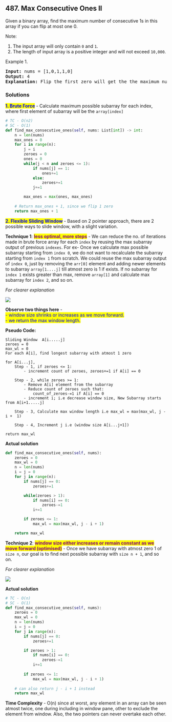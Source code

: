 ## 487.  Max Consecutive Ones II

Given a binary array, find the maximum number of consecutive 1s in this array if you can flip at most one 0.

Note:

1. The input array will only contain `0` and `1`.
2. The length of input array is a positive integer and will not exceed `10,000`.

Example 1.

<pre>
<b>Input:</b> nums = [1,0,1,1,0]
<b>Output:</b> 4
<b>Explanation:</b> Flip the first zero will get the the maximum number of consecutive 1s. After flipping, the maximum number of consecutive 1s is 4.
</pre>

### Solutions 

<mark style="color:blue;">**1. Brute Force**</mark> - Calculate maximum possible subarray for each index, where first element of subarray will be the `array[index]`

```python
# TC - O(n2)
# SC - O(1)
def find_max_consecutive_ones(self, nums: List[int]) -> int:
    n = len(nums)
    max_ones = 0
    for i in range(n):
        j = i
        zeroes = 0
        ones = 0
        while(j < n and zeroes <= 1):
            if nums[j] == 1:
                ones+=1
            else:
                zeroes+=1   
            j+=1

        max_ones = max(ones, max_ones)
      
	# Return max_ones + 1, since we flip 1 zero
    return max_ones + 1
```


<mark style="color:blue;">**2. Flexible Sliding Window**</mark> - Based on 2 pointer approach, there are 2 possible ways to slide window, with a slight variation.

**Technique 1**: <mark style="color:purple;">**less optimal, more steps**</mark> -  We can reduce the no. of iterations made in brute force array for each `index` by reusing the max subarray output of previous `indexes`. For ex- Once we calculate max possible subarray starting from `index 0`, we do not want to recalculate the subarray starting from `index 1` from scratch. We could reuse the max subarray output of `index 0`, just by removing the `arr[0]` element and adding newer elements to subarray `array[1....j]` till atmost zero is 1 if exists. If no subarray for `index 1` exists greater than max, remove `array[1]` and calculate max subarray for `index 2`, and so on. 

_For clearer explanation_

![](../../.gitbook/assets/variable\_window\_size.jpeg)

**Observe two things here** - \
<mark style="color:blue;"> - window size shrinks or increases as we move forward.</mark> \
<mark style="color:blue;">  - we return the max window length.</mark>

**Pseudo Code:**

```
Sliding Window  A[i.....j]
zeroes = 0
max_wl = 0
For each A[i], find longest subarray with atmost 1 zero

for A[i...j], 
	Step - 1, if zeroes <= 1:
		- increment count of zeroes, zeroes+=1 if A[i] == 0
		
	Step - 2, while zeroes >= 1:
		- Remove A[i] element from the subarray
		- Reduce count of zeroes such that:
			count_of_zeroes-=1 if A[i] == 0
		- increment i; i.e decrease window size, New Subarray starts from A[i+1.....j]
		
	Step - 3, Calculate max window length i.e max_wl = max(max_wl, j - i +  1)
	
	Step - 4, Increment j i.e (window size A[i...j+1])
		
return max_wl
```

**Actual solution**

```python
def find_max_consecutive_ones(self, nums):
    zeroes = 0
    max_wl = 0
    n = len(nums)
    i = j = 0
	for j in range(n):
    	if nums[j] == 0:
    		zeroes+=1

    	while(zeroes > 1):
    		if nums[i] == 0:
    			zeroes-=1
    		i+=1

		if zeroes <= 1:
            max_wl = max(max_wl, j - i + 1)

	return max_wl
```

**Technique 2**: <mark style="color:purple;">**window size either increases or remain constant as we move forward (optimised)**</mark> - Once we have subarray with atmost zero 1 of `size n`, our goal is to find next possible subarray with `size n + 1`, and so on.

_For clearer explanation_

![](<../../.gitbook/assets/fixed\_window\_size.jpeg>)

**Actual solution**

```python
# TC - O(n)
# SC - O(1)
def find_max_consecutive_ones(self, nums):
    zeroes = 0
    max_wl = 0
    n = len(nums)
    i = j = 0
    for j in range(n):
    	if nums[j] == 0:
            zeroes+=1

    	if zeroes > 1:
            if nums[i] == 0:
                zeroes-=1
            i+=1
        
    	if zeroes <= 1:
            max_wl = max(max_wl, j - i + 1)
	
	# can also return j - i + 1 instead
	return max_wl
```

**Time Complexity** - O(n) since at worst, any element in an  array can be seen atmost twice, one during including in window pane, other to exclude the element from window. Also, the two pointers can never overtake each other.